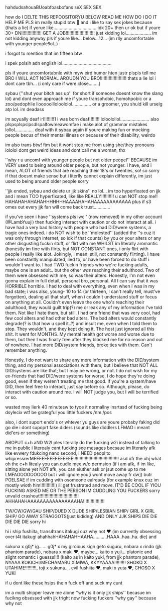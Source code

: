 hahdudsahouaBUoabfoasbofans seX SEX SEX

how do I DELTE THIS REPOOSITORYU BELOW READ ME HOW DO I DO IT HELP ME PLS
im really stupid btw :pleading_face: and i like to say sex jokes because (thats a lie) if yorue like.................................. idk 20+ then ur ok but if youre 30+ DNI!!!!!!!!!!!!!!! GET A JOB!!!!!!!!!!!!!!!!!!!!!!! just kidding lol.................... im not kidding
anyway pls if youre like... below.. 12... (im rlly uncomfortable with younger people!lol..)

i forgot to mention that im fifteen btw 

i spek polsih adn english lol.......................................

pls if youre uncomfortabnle with myw eird humor hten justr plspls tell me BRO I WILL ACT NORMAL AROUDN YOU BRO!!!!!!!!!!!!!!!!!!!!! thats a lie lol i dont care tbh... (i only care if were close........)

sybau (''shut your bitch ass up'' for short if someone doesnt know the slang lol) and dont even approach me if youre transphobic, homohpobic or a zoo/pedophile llooooollloloololol............... or a groomer, you shuld kill urselg atp lol. im deadass

im acyually deaf irl!!!!!!!!1 i was born deaf!!!!!!!! loloolollol....................... also plspsplspslpsdlspalfowmeawomfae i make alot of grammar mistakes lollol............... deal with it
sybau again if youre making fun or mocking people becus of their mental illness or because of their disability, weirdo

im also trans btw! ftm but it wont stop me from using she/they pronouns lololol dont get weird ideas and dont call me a woman, thx

''why r u uncomf with younger people but not older peopel'' BECAUSE im VERY used to being around older people, but not younger. i have, and i mean, ALOT of friends that are reaching their 18's or twenties, so! so sorry if that doesnt make sense but i literlly cannot explain differently, im just used to being around older people sorry

''jjk ended, sybau and delete ur jjk skins'' no lol... im too hyperfixated on jjk and i mean TOO hyperfixated, like like REALLY!!!!!!!!!! u can NOT stop me!! HAHAHAHAHAHAHHHHHHHAAAAHAHAHAAAAAAAAAAAA plus if s3 omes out every jjk fan will come back trust.............

if you've seen i have ''systems pls iwc'' (now removed) in my other account (@LambYuuji) then fucking interact with caution or do not interact at all. i have had a very bad history with people who had DID/were systems, a tragic ones indeed. i do NOT wish to be ''molested'' (added the ''s cuz it was only through internet, so idk if that counts) by you or your alters or any other disgusting fuckin stuff, or flirt with me WHILST im literally aromantic (honestly im fine with flirts, but NOT CONSTANT ones, i only flirt with people i really like alot. Jokingly, i mean. still, not constantly flirting). I have been constantly manipulated, lied to, or have been forced to do stuff i wouldn't want to.
I had TWO fuckin friends who we're fucking adults, maybe one is an adult.. but the other *was* reaching their adulthood. Two of them were obsessed with me, so was their alters. Honestly, I'm not even gonna explain in full detail, personal bro, personal. All I can say that it was HORRIBLE horrible. I had to deal with everything, even when I was in my bad state; i was also, young- 10 to 14 (or thirteen, I can't really tell, must've forgotten), dealing all that stuff, when i couldn't understand stuff or focus on anything at all. Couldn't even leave the one who's reaching their adulthood, they would guilt trip(?) me or leak any of my information I've told them. Not like I hate them, but still.
I had one friend that was very cool, had few cool alters and had other bad alters. The bad alters would constantly degrade(? is that how u spell it..?) and insult me, even when I told them to stop. They wouldn't, and they kept doing it. The host just ignored all this shit. It went for MONTHS. My mental health got worse and worse due to them, but then I was finally free after they blocked me for no reason and out of nowhere.
I had more DID/system friends, broke ties with them. Can't remember anything.

Honestly, I do not want to share any more information with the DID/system thing, and my personal associations with them; but I believe that NOT ALL DID/systems are like that; but I may be wrong, or not. I do not wish for my ex-friends that had DID/were systems for worse, I do hope they're doing good, even if they weren't treating me that good.
If you're a system/have DID, then feel free to interact, just say before so. Although, please, do interact with caution around me. I will NOT judge you, but I will be terrified or so.

wasted mey lierk 40 minutesw to tyoe it normallny insrtasd of fucking being dsylecix wtf be grategful you little fuckers /nm /pos

also, i dont suport endo's or whtever yu guys are youre probaby faking did go die i dont supoprt fake diders (sounds like diddlers LFMAO i meant did'ers or something)

ABOPUT c+h aND W2I ples literally do the fucking w2i instead of talking to me in public i literealy cant fucking see mesages becsaue im literarly afk like evwery fdukcing nano second, i NEED peopl to whipressrerMEEEEEEEEEEEEEEE!!!!!!!!!!!!!!!!!!!!!!!!!!!!!!!!!!!!
asd ofr the uhj what oh the c+h litealy you can cudle mee w/o permsion (if i am afk, if im like, sitting alone yet NOT afk, you can eiuther ask or jsut come up to me LMFAOOOOOOOOO but i will ignore you[i wont move away fr dw]) butr POELSAE if im cudding with osomeone ealready (for example knux cuz im mostly wioth him!!!!!!!!!!!!) ill get frustrated and move. IT'D BE COOL IF YIOU FUCKING ASKED ME OR THE PERSON IM CUDDLING YOU FUCKERS sorry unvalid crashout!!!!!!!!!!!!!!!!!!!!!!!!!!!!!!! AHHAHAHAAAAAAAAAAAAAAAAHA!!!!!!!!!!!!!!!!!

TW/CW/GW/GAU SHIP/DUED X DUDE SHIP/LESBIAN SHIP/ GIRL X GIRL SHIP/ GO AWAY STRAGGOTS(just kididng) AND ONLY JJK SHIPS DIE DIE DIE DIE DIE sorry hi 

hi i ship fushiita, trans4trans itakugi cuz why not :heart: (im currently obsessing over t4t itakugi ahahhahHAHAHAHHAAHA...........HAAA..haa..ha. die)
and

sukuna x g0j* ig......
g0j* x my glroious kign geto suguru,
nobara x rindo (jjk phantom parade),
nobara x maki :heart:,
maybe... kaito x yuji... platonic and slight romantic i guesss!!!! (kaito as in kaito yuki, from jjk phantom parade),
NYAAA KOKICHI/MECHAMARU X MIWA,
KKYYAAAA!!!!!!!!! SHOKO X UTAHIME!!!!!!!!!,
toji x sukuna.... evil fushiita :heart:,
maki x yuta :heart:,
CHOSO X YUKI 

if u dont like these hsips the n fuck off and suck my cunt

im a multi shipper leave me alone
''why is it only jjk ships'' becasue im fucikng obsessed with jjk tright now fucking fuckers
''why gay'' because why not
